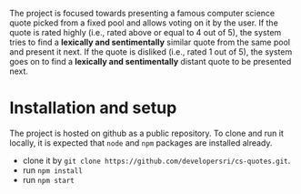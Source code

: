 The project is focused towards presenting a famous computer science quote picked from a fixed pool and allows voting on it by the user. If the quote is rated highly (i.e., rated above or equal to 4 out of 5), the system tries to find a **lexically and sentimentally** similar quote from the same pool and present it next. If the quote is disliked (i.e., rated 1 out of 5), the system goes on to find a **lexically and sentimentally** distant quote to be presented next.

# Installation and setup

The project is hosted on github as a public repository. To clone and run it locally, it is expected that `node` and `npm` packages are installed already.

- clone it by `git clone https://github.com/developersri/cs-quotes.git`.
- run `npm install`
- run `npm start`

